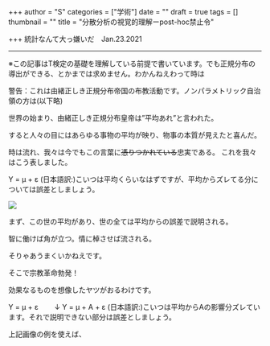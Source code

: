 +++
author = "S"
categories = ["学術"]
date = ""
draft = true
tags = []
thumbnail = ""
title = "分散分析の視覚的理解ーpost-hoc禁止令"

+++
統計なんて大っ嫌いだ　Jan.23.2021

***

※この記事はT検定の基礎を理解している前提で書いています。でも正規分布の導出ができる、とかまでは求めません。わかんねえわって時は

警告：これは由緒正しき正規分布帝国の布教活動です。ノンパラメトリック自治領の方は(以下略)

世界の始まり、由緒正しき正規分布皇帝は”平均あれ”と言われた。

すると人々の目にはあらゆる事物の平均が映り、物事の本質が見えたと喜んだ。

時は流れ、我々は今でもこの言葉に~~憑りつかれている~~忠実である。
これを我々はこう表しました。

Y = μ + ε
(日本語訳:)こいつは平均くらいなはずですが、平均からズレてる分については誤差としましょう。

![](/img/y-u-e.jpg)

まず、この世の平均があり、世の全ては平均からの誤差で説明される。

智に働けば角が立つ。情に棹させば流される。

そりゃあうまくいかねえです。

そこで宗教革命勃発！

効果なるものを想像したヤツがおるわけです。

Y = μ + ε
　　↓
Y = μ + A + ε
(日本語訳:)こいつは平均からAの影響分ズレています。それで説明できない部分は誤差としましょう。

上記画像の例を使えば、